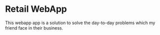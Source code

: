 # Retail WebApp
This webapp app is a solution to solve the day-to-day problems which my friend face in their business.
